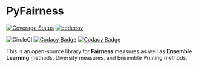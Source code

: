 # PyFairness

[![Coverage Status](https://coveralls.io/repos/github/eustomaqua/PyFairness/badge.svg?branch=master)](https://coveralls.io/github/eustomaqua/PyFairness?branch=master)
[![codecov](https://codecov.io/gh/eustomaqua/PyFairness/graph/badge.svg?token=57EHJOP0BL)](https://codecov.io/gh/eustomaqua/PyFairness)

![CircleCI](https://img.shields.io/circleci/build/github/eustomaqua/PyFairness/master)
[![Codacy Badge](https://app.codacy.com/project/badge/Coverage/bf14ce14d2df4412a91e80d94fee6931)](https://app.codacy.com/gh/eustomaqua/PyFairness/dashboard?utm_source=gh&utm_medium=referral&utm_content=&utm_campaign=Badge_coverage)
[![Codacy Badge](https://app.codacy.com/project/badge/Grade/bf14ce14d2df4412a91e80d94fee6931)](https://app.codacy.com/gh/eustomaqua/PyFairness/dashboard?utm_source=gh&utm_medium=referral&utm_content=&utm_campaign=Badge_grade)

This is an open-source library for **Fairness** measures as well as **Ensemble Learning** methods, Diversity measures, and Ensemble Pruning methods.

